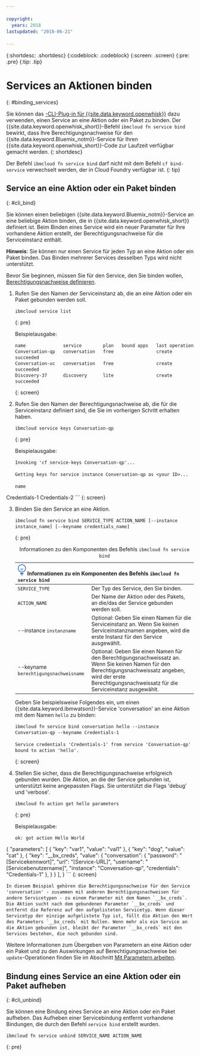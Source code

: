 ```yaml
---

copyright:
  years: 2018
lastupdated: "2018-06-21"

---
```


{:shortdesc: .shortdesc}
{:codeblock: .codeblock}
{:screen: .screen}
{:pre: .pre}
{:tip: .tip}

# Services an Aktionen binden
{: #binding_services}

Sie können das [-CLI-Plug-in für {{site.data.keyword.openwhisk}}](./bluemix_cli.html) dazu verwenden, einen Service an eine Aktion oder ein Paket zu binden. Der {{site.data.keyword.openwhisk_short}}-Befehl `ibmcloud fn service bind` bewirkt, dass Ihre Berechtigungsnachweise für den {{site.data.keyword.Bluemix_notm}}-Service für Ihren {{site.data.keyword.openwhisk_short}}-Code zur Laufzeit verfügbar gemacht werden.
{: shortdesc}

Der Befehl `ibmcloud fn service bind` darf nicht mit dem Befehl `cf bind-service` verwechselt werden, der in Cloud Foundry verfügbar ist.
{: tip}

## Service an eine Aktion oder ein Paket binden
{: #cli_bind}

Sie können einen beliebigen {{site.data.keyword.Bluemix_notm}}-Service an eine beliebige Aktion binden, die in {{site.data.keyword.openwhisk_short}} definiert ist. Beim Binden eines Service wird ein neuer Parameter für Ihre vorhandene Aktion erstellt, der Berechtigungsnachweise für die Serviceinstanz enthält.

**Hinweis**: Sie können nur einen Service für jeden Typ an eine Aktion oder ein Paket binden. Das Binden mehrerer Services desselben Typs wird nicht unterstützt.

Bevor Sie beginnen, müssen Sie für den Service, den Sie binden wollen, [Berechtigungsnachweise definieren](/docs/apps/reqnsi.html#accser_external).

1. Rufen Sie den Namen der Serviceinstanz ab, die an eine Aktion oder ein Paket gebunden werden soll.
    ```
    ibmcloud service list
    ```
    {: pre}

    Beispielausgabe:
    ```
    name              service        plan   bound apps   last operation
    Conversation-qp   conversation   free                create succeeded
    Conversation-uc   conversation   free                create succeeded
    Discovery-37      discovery      lite                create succeeded
    ```
    {: screen}

2. Rufen Sie den Namen der Berechtigungsnachweise ab, die für die Serviceinstanz definiert sind, die Sie im vorherigen Schritt erhalten haben.
    ```
    ibmcloud service keys Conversation-qp
    ```
    {: pre}

    Beispielausgabe:
    ```
    Invoking 'cf service-keys Conversation-qp'...

    Getting keys for service instance Conversation-qp as <your ID>...

    name
Credentials-1
Credentials-2
    ```
    {: screen}

3. Binden Sie den Service an eine Aktion.
    ```
    ibmcloud fn service bind SERVICE_TYPE ACTION_NAME [--instance instance_name] [--keyname credentials_name]
    ```
    {: pre}

    <table>
    <caption>Informationen zu den Komponenten des Befehls <code>ibmcloud fn service bind</code></caption>
    <thead>
    <th colspan=2><img src="images/idea.png" alt="Symbol 'Idee'"/> Informationen zu ein Komponenten des Befehls <code>ibmcloud fn service bind</code></th>
    </thead>
    <tbody>
    <tr>
    <td><code>SERVICE_TYPE</code></td>
    <td>Der Typ des Service, den Sie binden.</td>
    </tr>
    <tr>
    <td><code>ACTION_NAME</code></td>
    <td>Der Name der Aktion oder des Pakets, an die/das der Service gebunden werden soll.</td>
    </tr>
    <tr>
    <td>--instance <code>instanzname</code></td>
    <td>Optional: Geben Sie einen Namen für die Serviceinstanz an. Wenn Sie keinen Serviceinstanznamen angeben, wird die erste Instanz für den Service ausgewählt.</td>
    </tr>
    <tr>
    <td>--keyname <code>berechtigungsnachweisname</code></td>
    <td>Optional: Geben Sie einen Namen für den Berechtigungsnachweissatz an. Wenn Sie keinen Namen für den Berechtigungsnachweissatz angeben, wird der erste Berechtigungsnachweissatz für die Serviceinstanz ausgewählt.</td>
    </tr>
    </tbody></table>

    Geben Sie beispielsweise Folgendes ein, um einen {{site.data.keyword.ibmwatson}}-Service 'conversation' an eine Aktion mit dem Namen `hello` zu binden:
    ```
    ibmcloud fn service bind conversation hello --instance Conversation-qp --keyname Credentials-1

    Service credentials 'Credentials-1' from service 'Conversation-qp' bound to action 'hello'.
    ```
    {: screen}

4. Stellen Sie sicher, dass die Berechtigungsnachweise erfolgreich gebunden wurden. Die Aktion, an die der Service gebunden ist, unterstützt keine angepassten Flags. Sie unterstützt die Flags 'debug' und 'verbose'.
    ```
    ibmcloud fn action get hello parameters
    ```
    {: pre}

    Beispielausgabe:
    ```
    ok: got action Hello World
{
        "parameters": [
        {
                "key": "var1",
            "value": "val1"
            },
            {
                "key": "dog",
            "value": "cat"
            },
            {
                "key": "__bx_creds",
            "value": {
                    "conversation": {
                        "password": "[Servicekennwort]",
                    "url": "[Service-URL]",
                    "username": "[Servicebenutzername]",
                    "instance": "Conversation-qp",
                    "credentials": "Credentials-1"
                    },
                }
            }
        ],
    }
    ```
    {: screen}

    In diesem Beispiel gehören die Berechtigungsnachweise für den Service 'conversation' - zusammen mit anderen Berechtigungsnachweisen für andere Servicetypen - zu einem Parameter mit dem Namen `__bx_creds`. Die Aktion sucht nach dem gebundenen Parameter `__bx_creds` und entfernt die Referenz auf den aufgelisteten Servicetyp. Wenn dieser Servicetyp der einzige aufgelistete Typ ist, füllt die Aktion den Wert des Parameters `__bx_creds` mit Nullen. Wenn mehr als ein Service an die Aktion gebunden ist, bleibt der Parameter `__bx_creds` mit den Services bestehen, die noch gebunden sind.

Weitere Informationen zum Übergeben von Parametern an eine Aktion oder ein Paket und zu den Auswirkungen auf Berechtigungsnachweise bei `update`-Operationen finden Sie im Abschnitt [Mit Parametern arbeiten](./parameters.html#pass-params-action).


## Bindung eines Service an eine Aktion oder ein Paket aufheben
{: #cli_unbind}

Sie können eine Bindung eines Service an eine Aktion oder ein Paket aufheben. Das Aufheben einer Servicebindung entfernt vorhandene Bindungen, die durch den Befehl `service bind` erstellt wurden.

```
ibmcloud fn service unbind SERVICE_NAME ACTION_NAME
```
{: pre}
